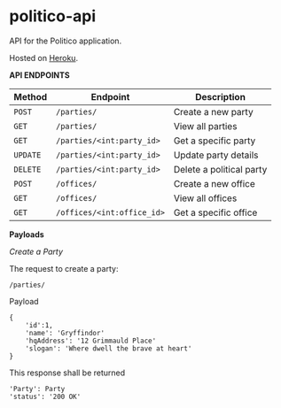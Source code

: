 # politico-api
API for the Politico application.

Hosted on [Heroku](https://my-politico-api.herokuapp.com/).

**API ENDPOINTS**

| Method   | Endpoint                       | Description                           |
| -------- | -------------------------------| ------------------------------------- |
| `POST`   | `/parties/`                    | Create a new party                    |
| `GET`    | `/parties/`                    | View all parties                      |
| `GET`    | `/parties/<int:party_id>`      | Get a specific party                  |
| `UPDATE` | `/parties/<int:party_id>`      | Update party details                  |
| `DELETE` | `/parties/<int:party_id>`      | Delete a political party              |
| `POST`   | `/offices/`                    | Create a new office                   |
| `GET`    | `/offices/`                    | View all offices                      |
| `GET`    | `/offices/<int:office_id>`     | Get a specific office                 |



**Payloads**

*Create a Party*

The request to create a party:

```/parties/```

Payload
```
{
    'id':1,
    'name': 'Gryffindor'
    'hqAddress': '12 Grimmauld Place'
    'slogan': 'Where dwell the brave at heart'
}
```

This response shall be returned
```
'Party': Party
'status': '200 OK'
```
